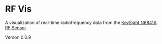 # RF Vis

A visualization of real-time radiofrequency data from the [KeySight N6841A RF Sensor](http://www.keysight.com/en/pdx-x201741-pn-N6841A/rf-sensor).

Verson 0.0.9
